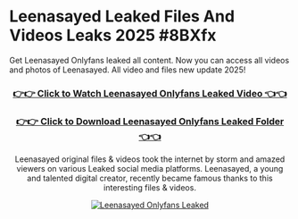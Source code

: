# Leenasayed Leaked Files And Videos Leaks 2025 #8BXfx

Get Leenasayed Onlyfans leaked all content. Now you can access all videos and photos of Leenasayed. All video and files new update 2025!
<div align="center" title="Leenasayed Onlyfans Leaked">
  
### [👉👉 Click to Watch Leenasayed Onlyfans Leaked Video 👈👈](https://links2leaks.com?utm_source=leenasayed&utm_medium=gitfeb)  
### [👉👉 Click to Download Leenasayed Onlyfans Leaked Folder 👈👈](https://links2leaks.com?utm_source=leenasayed&utm_medium=gitfeb)  

Leenasayed original files & videos took the internet by storm and amazed viewers on various Leaked social media platforms. Leenasayed, a young and talented digital creator, recently became famous thanks to this interesting files & videos.

[![Leenasayed Onlyfans Leaked](https://i.ibb.co/93hzkbrt/l2l.gif)](https://links2leaks.com?utm_source=leenasayed&utm_medium=gitfeb)  

</div>

